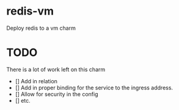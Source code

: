 # redis-vm
Deploy redis to a vm charm

# TODO
There is a lot of work left on this charm

- [] Add in relation
- [] Add in proper binding for the service to the ingress address.
- [] Allow for security in the config
- [] etc.


